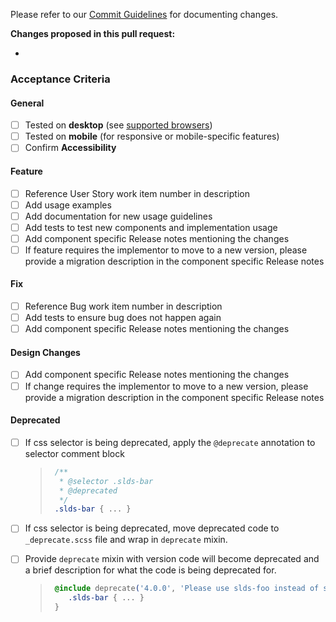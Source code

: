 Please refer to our [Commit Guidelines](https://github.com/salesforce-ux/design-system-internal/blob/spring-19/CONTRIBUTING.md#commit-guidelines) for documenting changes.

**Changes proposed in this pull request:**

*

### Acceptance Criteria

#### General

* [ ] Tested on **desktop** (see [supported browsers](https://www.lightningdesignsystem.com/faq/#what-browsers-are-supported))
* [ ] Tested on **mobile** (for responsive or mobile-specific features)
* [ ] Confirm **Accessibility**

#### Feature

* [ ] Reference User Story work item number in description
* [ ] Add usage examples
* [ ] Add documentation for new usage guidelines
* [ ] Add tests to test new components and implementation usage
* [ ] Add component specific Release notes mentioning the changes
* [ ] If feature requires the implementor to move to a new version, please provide a migration description in the component specific Release notes

#### Fix

* [ ] Reference Bug work item number in description
* [ ] Add tests to ensure bug does not happen again
* [ ] Add component specific Release notes mentioning the changes

#### Design Changes

* [ ] Add component specific Release notes mentioning the changes
* [ ] If change requires the implementor to move to a new version, please provide a migration description in the component specific Release notes

#### Deprecated

* [ ] If css selector is being deprecated, apply the `@deprecate` annotation to selector comment block


  > ```css
  >  /**
  >   * @selector .slds-bar
  >   * @deprecated
  >   */
  >  .slds-bar { ... }
  > ```

* [ ] If css selector is being deprecated, move deprecated code to `_deprecate.scss` file and wrap in `deprecate` mixin.
* [ ] Provide `deprecate` mixin with version code will become deprecated and a brief description for what the code is being deprecated for.

  > ```css
  >  @include deprecate('4.0.0', 'Please use slds-foo instead of slds-bar') {
  >     .slds-bar { ... }
  >  }
  > ```
